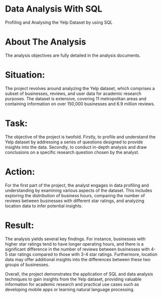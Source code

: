 # Data Analysis With SQL
Profiling and Analysing the Yelp Dataset by using SQL

# About The Analysis
The analysis objectives are fully detailed in the analysis documents.

# Situation:
The project revolves around analyzing the Yelp dataset, which comprises a subset of businesses, reviews, and user data for academic research purposes. The dataset is extensive, covering 11 metropolitan areas and containing information on over 150,000 businesses and 6.9 million reviews.

# Task:
The objective of the project is twofold. Firstly, to profile and understand the Yelp dataset by addressing a series of questions designed to provide insights into the data. Secondly, to conduct in-depth analysis and draw conclusions on a specific research question chosen by the analyst.

# Action:
For the first part of the project, the analyst engages in data profiling and understanding by examining various aspects of the dataset. This includes exploring the distribution of business hours, comparing the number of reviews between businesses with different star ratings, and analyzing location data to infer potential insights.

# Result:
The analysis yields several key findings. For instance, businesses with higher star ratings tend to have longer operating hours, and there is a significant difference in the number of reviews between businesses with 4-5 star ratings compared to those with 3-4 star ratings. Furthermore, location data may offer additional insights into the differences between these two groups of businesses.

Overall, the project demonstrates the application of SQL and data analysis techniques to gain insights from the Yelp dataset, providing valuable information for academic research and practical use cases such as developing mobile apps or learning natural language processing.
